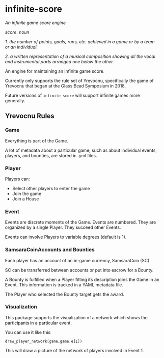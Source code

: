 # infinite-score
_An infinite game score engine_

_score. noun_

_1. the number of points, goals, runs, etc. achieved in a game or by a team or an individual._

_2. a written representation of a musical composition showing all the vocal and instrumental parts arranged one below the other._

An engine for maintaining an infinite game score.

Currently only supports the rule set of Yrevocnu, specifically the game of Yrevocnu that began at the Glass Bead Symposium in 2018.

Future versions of `infinite-score` will support infinite games more generally.

## Yrevocnu Rules

### Game

Everything is part of the Game.

A lot of metadata about a particular game, such as about individual events, players, and bounties, are stored in .yml files.

### Player

Players can:

 - Select other players to enter the game
 - Join the game
 - Join a House
 
### Event

Events are discrete moments of the Game. Events are numbered. They are organized by a single Player. They succeed other Events.

Events can involve Players to variable degrees (default is 1).

### SamsaraCoinAccounts and Bounties

Each player has an account of an in-game currency, SamsaraCoin (SC)

SC can be transferred between accounts or put into escrow for a Bounty.

A Bounty is fulfilled when a Player fitting its description joins the Game in an Event.
This information is tracked in a YAML metadata file.

The Player who selected the Bounty target gets the award.

### Visualization

This package supports the visualization of a network which shows the participants in a particular event.

You can use it like this:

    draw_player_network(game,game.e[1])

This will draw a picture of the network of players involved in Event 1.

